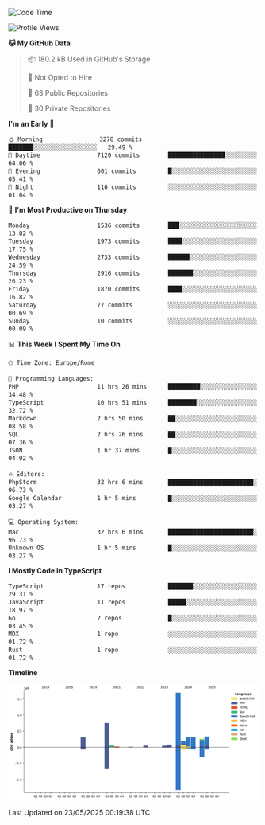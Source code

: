 <!--START_SECTION:waka-->
![Code Time](http://img.shields.io/badge/Code%20Time-6%2C014%20hrs%2033%20mins-blue)

![Profile Views](http://img.shields.io/badge/Profile%20Views-0-blue)

**🐱 My GitHub Data** 

> 📦 180.2 kB Used in GitHub's Storage 
 > 
> 🚫 Not Opted to Hire
 > 
> 📜 63 Public Repositories 
 > 
> 🔑 30 Private Repositories 
 > 
**I'm an Early 🐤** 

```text
🌞 Morning                3278 commits        ███████░░░░░░░░░░░░░░░░░░   29.49 % 
🌆 Daytime                7120 commits        ████████████████░░░░░░░░░   64.06 % 
🌃 Evening                601 commits         █░░░░░░░░░░░░░░░░░░░░░░░░   05.41 % 
🌙 Night                  116 commits         ░░░░░░░░░░░░░░░░░░░░░░░░░   01.04 % 
```
📅 **I'm Most Productive on Thursday** 

```text
Monday                   1536 commits        ███░░░░░░░░░░░░░░░░░░░░░░   13.82 % 
Tuesday                  1973 commits        ████░░░░░░░░░░░░░░░░░░░░░   17.75 % 
Wednesday                2733 commits        ██████░░░░░░░░░░░░░░░░░░░   24.59 % 
Thursday                 2916 commits        ███████░░░░░░░░░░░░░░░░░░   26.23 % 
Friday                   1870 commits        ████░░░░░░░░░░░░░░░░░░░░░   16.82 % 
Saturday                 77 commits          ░░░░░░░░░░░░░░░░░░░░░░░░░   00.69 % 
Sunday                   10 commits          ░░░░░░░░░░░░░░░░░░░░░░░░░   00.09 % 
```


📊 **This Week I Spent My Time On** 

```text
🕑︎ Time Zone: Europe/Rome

💬 Programming Languages: 
PHP                      11 hrs 26 mins      █████████░░░░░░░░░░░░░░░░   34.48 % 
TypeScript               10 hrs 51 mins      ████████░░░░░░░░░░░░░░░░░   32.72 % 
Markdown                 2 hrs 50 mins       ██░░░░░░░░░░░░░░░░░░░░░░░   08.58 % 
SQL                      2 hrs 26 mins       ██░░░░░░░░░░░░░░░░░░░░░░░   07.36 % 
JSON                     1 hr 37 mins        █░░░░░░░░░░░░░░░░░░░░░░░░   04.92 % 

🔥 Editors: 
PhpStorm                 32 hrs 6 mins       ████████████████████████░   96.73 % 
Google Calendar          1 hr 5 mins         █░░░░░░░░░░░░░░░░░░░░░░░░   03.27 % 

💻 Operating System: 
Mac                      32 hrs 6 mins       ████████████████████████░   96.73 % 
Unknown OS               1 hr 5 mins         █░░░░░░░░░░░░░░░░░░░░░░░░   03.27 % 
```

**I Mostly Code in TypeScript** 

```text
TypeScript               17 repos            ███████░░░░░░░░░░░░░░░░░░   29.31 % 
JavaScript               11 repos            █████░░░░░░░░░░░░░░░░░░░░   18.97 % 
Go                       2 repos             █░░░░░░░░░░░░░░░░░░░░░░░░   03.45 % 
MDX                      1 repo              ░░░░░░░░░░░░░░░░░░░░░░░░░   01.72 % 
Rust                     1 repo              ░░░░░░░░░░░░░░░░░░░░░░░░░   01.72 % 
```



**Timeline**

![Lines of Code chart](https://raw.githubusercontent.com/frnwtr/frnwtr/main/assets/bar_graph.png)


 Last Updated on 23/05/2025 00:19:38 UTC
<!--END_SECTION:waka-->